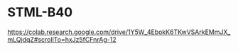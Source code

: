 # STML-B40
https://colab.research.google.com/drive/1Y5W_4EbokK6TKwVSArkEMmJX_mLQjdqZ#scrollTo=hxJz5fCFnrAg-12
